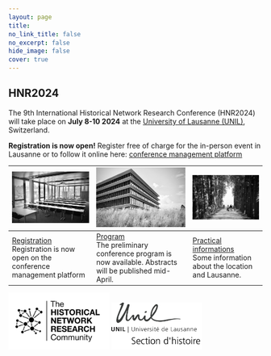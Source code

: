 ```yaml
---
layout: page
title: 
no_link_title: false 
no_excerpt: false 
hide_image: false
cover: true
---
```


## HNR2024

The 9th International Historical Network Research Conference (HNR2024) will take place on **July 8-10 2024** at the [University of Lausanne (UNIL)](/lausanne/about), Switzerland.

**Registration is now open!** Register free of charge for the in-person event in Lausanne or to follow it online here: [conference management platform](https://hnr2024.sciencesconf.org/)

|  <a href="https://hnr2024.sciencesconf.org"><img src="img/image3.jpeg" width="280"></a>     |     <a href="lausanne/program"><img src="img/image2.jpeg" width="280"></a>                  |   <a href="lausanne/practical"><img src="img/image1.jpeg" width="280"></a>    | 
| ----------- | ----------------------------------- | -------------------- |
| <a href="https://hnr2024.sciencesconf.org">Registration</a><br>Registration is now open on the conference management platform  | <a href="lausanne/program">Program</a><br>The preliminary conference program is now available. Abstracts will be published mid-April. | <a href="lausanne/practical">Practical informations</a><br>Some information about the location and Lausanne.      | 


<img src="img/hnr_logo_vector.png" width="200">   <img src="img/unil_hist.png" width="180">
